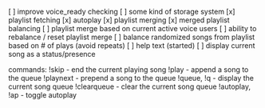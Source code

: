 [ ] improve voice_ready checking
[ ] some kind of storage system
[x] playlist fetching
[x] autoplay
[x] playlist merging
[x] merged playlist balancing
[ ] playlist merge based on current active voice users
[ ] ability to rebalance / reset playlist merge
[ ] balance randomized songs from playlist based on # of plays (avoid repeats)
[ ] help text (started)
[ ] display current song as a status/presence


commands:
 !skip - end the current playing song
 !play - append a song to the queue
 !playnext - prepend a song to the queue
 !queue, !q - display the current song queue
 !clearqueue - clear the current song queue
 !autoplay, !ap - toggle autoplay
